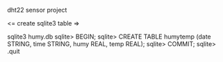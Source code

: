 dht22 sensor project

<= create sqlite3 table =>

sqlite3 humy.db
sqlite> BEGIN;
sqlite> CREATE TABLE humytemp (date STRING, time STRING, humy REAL, temp REAL);
sqlite> COMMIT;
sqlite> .quit
